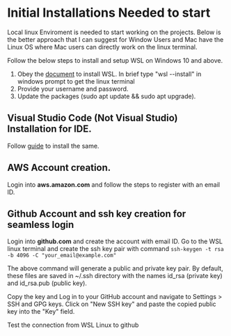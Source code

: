 # Initial Installations Needed to start

Local linux Enviroment is needed to start working on the projects. Below is the better approach that I can suggest for Window Users and Mac have the Linux OS where Mac users can directly work on the linux terminal.

Follow the below steps to install and setup WSL on Windows 10 and above.
1. Obey the [document](https://learn.microsoft.com/en-us/windows/wsl/basic-commands#install) to install WSL. In brief type "wsl --install" in windows prompt to get the linux terminal
2. Provide your username and password.
3. Update the packages (sudo apt update && sudo apt upgrade).

## Visual Studio Code (Not Visual Studio) Installation for IDE.
Follow [guide](https://visualstudio.microsoft.com/downloads/) to install the same.

## AWS Account creation.
Login into **aws.amazon.com** and follow the steps to register with an email ID.

## Github Account and ssh key creation for seamless login
Login into **github.com** and create the account with email ID.
Go to the WSL linux terminal and create the ssh key pair with command `ssh-keygen -t rsa -b 4096 -C "your_email@example.com"`

The above command will generate a public and private key pair. By default, these files are saved in ~/.ssh directory with the names id_rsa (private key) and id_rsa.pub (public key).

Copy the key and Log in to your GitHub account and navigate to Settings > SSH and GPG keys. Click on "New SSH key" and paste the copied public key into the "Key" field. 

Test the connection from WSL Linux to github 

